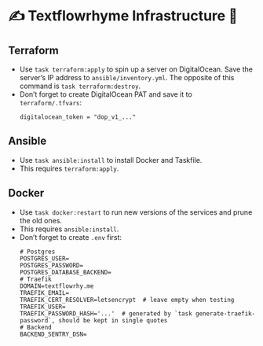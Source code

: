 # ✍️ Textflowrhyme Infrastructure 🐳

## Terraform

- Use `task terraform:apply` to spin up a server on DigitalOcean. Save the server’s IP address to `ansible/inventory.yml`. The opposite of this command is `task terraform:destroy`.
- Don’t forget to create DigitalOcean PAT and save it to `terraform/.tfvars`:
  ```
  digitalocean_token = "dop_v1_..."
  ```

## Ansible

- Use `task ansible:install` to install Docker and Taskfile.
- This requires `terraform:apply`.


## Docker

- Use `task docker:restart` to run new versions of the services and prune the old ones.
- This requires `ansible:install`.
- Don’t forget to create `.env` first:
  ```
  # Postgres
  POSTGRES_USER=
  POSTGRES_PASSWORD=
  POSTGRES_DATABASE_BACKEND=
  # Traefik
  DOMAIN=textflowrhy.me
  TRAEFIK_EMAIL=
  TRAEFIK_CERT_RESOLVER=letsencrypt  # leave empty when testing
  TRAEFIK_USER=
  TRAEFIK_PASSWORD_HASH='...'  # generated by `task generate-traefik-password`, should be kept in single quotes
  # Backend
  BACKEND_SENTRY_DSN= 
  ```
